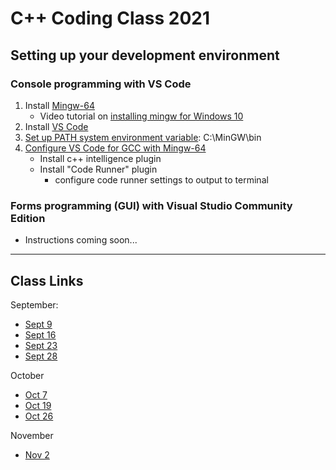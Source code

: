 # C++ Coding Class 2021

## Setting up your development environment
### Console programming with VS Code
1. Install [Mingw-64](https://sourceforge.net/projects/mingw-w64/)
    - Video tutorial on [installing mingw for Windows 10](https://www.youtube.com/watch?v=9PAglZlRolo)
2. Install [VS Code](https://code.visualstudio.com/download) 
3. [Set up PATH system environment variable](https://windowsreport.com/edit-windows-path-environment-variable/): C:\MinGW\bin
4. [Configure VS Code for GCC with Mingw-64](https://code.visualstudio.com/docs/cpp/config-mingw#_prerequisites)
    - Install c++ intelligence plugin
    - Install "Code Runner" plugin
      - configure code runner settings to output to terminal

### Forms programming (GUI) with Visual Studio Community Edition
- Instructions coming soon...

*  *  *  *  *

## Class Links
September:

- [Sept 9](Day2-Sept9/)
- [Sept 16](Day3-Sept16/)
- [Sept 23](Day4-Sept23/)
- [Sept 28](Day5-Sept28/)

October
- [Oct 7](Day6-Oct7/)
- [Oct 19](Day7-Oct19/)
- [Oct 26](Day8-Oct26/) 

November
- [Nov 2](Day9-Nov2/)
